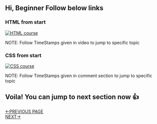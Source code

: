 ## Hi, Beginner Follow below links

### HTML from start
[![HTML course](https://img.youtube.com/vi/pQN-pnXPaVg/0.jpg)](https://www.youtube.com/watch?v=pQN-pnXPaVg)

NOTE: Follow TimeStamps given in video to jump to specific topic

### CSS from start
[![CSS course](https://img.youtube.com/vi/ieTHC78giGQ/0.jpg)](https://www.youtube.com/watch?v=ieTHC78giGQ)

NOTE: Follow TimeStamps given in comment section to jump to specific topic

## Voila! You can jump to next section now 👍
[<-PREVIOUS PAGE](../webDev.md) <br /> [NEXT->](../inter/interDoc.md)